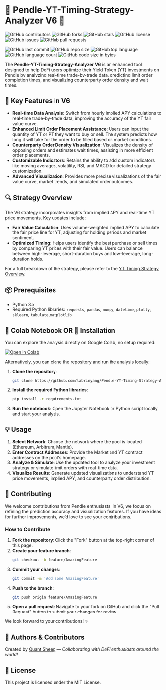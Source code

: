 # 🌟 Pendle-YT-Timing-Strategy-Analyzer V6 🌟

![GitHub contributors](https://img.shields.io/github/contributors/labrinyang/Pendle-YT-Timing-Strategy-Analyzer)
![GitHub forks](https://img.shields.io/github/forks/labrinyang/Pendle-YT-Timing-Strategy-Analyzer)
![GitHub stars](https://img.shields.io/github/stars/labrinyang/Pendle-YT-Timing-Strategy-Analyzer)
![GitHub license](https://img.shields.io/github/license/labrinyang/Pendle-YT-Timing-Strategy-Analyzer)
![GitHub issues](https://img.shields.io/github/issues/labrinyang/Pendle-YT-Timing-Strategy-Analyzer)
![GitHub pull requests](https://img.shields.io/github/issues-pr/labrinyang/Pendle-YT-Timing-Strategy-Analyzer)

![GitHub last commit](https://img.shields.io/github/last-commit/labrinyang/Pendle-YT-Timing-Strategy-Analyzer)
![GitHub repo size](https://img.shields.io/github/repo-size/labrinyang/Pendle-YT-Timing-Strategy-Analyzer)
![GitHub top language](https://img.shields.io/github/languages/top/labrinyang/Pendle-YT-Timing-Strategy-Analyzer)
![GitHub language count](https://img.shields.io/github/languages/count/labrinyang/Pendle-YT-Timing-Strategy-Analyzer)
![GitHub code size in bytes](https://img.shields.io/github/languages/code-size/labrinyang/Pendle-YT-Timing-Strategy-Analyzer)

The **Pendle-YT-Timing-Strategy-Analyzer V6** is an enhanced tool designed to help DeFi users optimize their Yield Token (YT) investments on Pendle by analyzing real-time trade-by-trade data, predicting limit order completion times, and visualizing counterparty order density and wait times.

## 🎯 Key Features in V6

- **Real-time Data Analysis**: Switch from hourly implied APY calculations to real-time trade-by-trade data, improving the accuracy of the YT fair value curve.
- **Enhanced Limit Order Placement Assistance**: Users can input the quantity of YT or PT they want to buy or sell. The system predicts how long it will take for the order to be filled based on market conditions.
- **Counterparty Order Density Visualization**: Visualizes the density of opposing orders and estimates wait times, assisting in more efficient order placements.
- **Customizable Indicators**: Retains the ability to add custom indicators like moving averages, volatility, RSI, and MACD for detailed strategy customization.
- **Advanced Visualization**: Provides more precise visualizations of the fair value curve, market trends, and simulated order outcomes.

## 🔍 Strategy Overview

The V6 strategy incorporates insights from implied APY and real-time YT price movements. Key updates include:

- **Fair Value Calculation**: Uses volume-weighted implied APY to calculate the fair price line for YT, adjusting for holding periods and market sentiment.
- **Optimized Timing**: Helps users identify the best purchase or sell times by comparing YT prices with their fair value. Users can balance between high-leverage, short-duration buys and low-leverage, long-duration holds.
  
For a full breakdown of the strategy, please refer to the [YT Timing Strategy Overview](https://docs.google.com/document/d/1MUHDZqcMZwv5h4CJwk_2LLev8zy6GjbSdevnAwpG0LE/edit?usp=sharing).

## 📦 Prerequisites
- Python 3.x
- Required Python libraries: `requests`, `pandas`, `numpy`, `datetime`, `plotly`, `sklearn`, `tabulate`,`matplotlib`

## 📘 Colab Notebook OR 🚀 Installation

You can explore the analysis directly on Google Colab, no setup required:

[![Open in Colab](https://colab.research.google.com/assets/colab-badge.svg)](https://colab.research.google.com/drive/1oD_czxq3yVFYXujP_n9dcbNJ1z7iqbLm?authuser=0#scrollTo=BEtIVZVI6elN)

Alternatively, you can clone the repository and run the analysis locally:

1. **Clone the repository**:
   ```bash
   git clone https://github.com/labrinyang/Pendle-YT-Timing-Strategy-Analyzer.git
   ```
2. **Install the required Python libraries**:
   ```bash
   pip install -r requirements.txt
   ```
3. **Run the notebook**:
   Open the Jupyter Notebook or Python script locally and start your analysis.

## 💡 Usage

1. **Select Network**: Choose the network where the pool is located (Ethereum, Arbitrum, Mantle).
2. **Enter Contract Addresses**: Provide the Market and YT contract addresses on the pool's homepage.
3. **Analyze & Simulate**: Use the updated tool to analyze your investment strategy or simulate limit orders with real-time data.
4. **Visualize Results**: Generate updated visualizations to understand YT price movements, implied APY, and counterparty order distribution.

## 🤝 Contributing

We welcome contributions from Pendle enthusiasts! In V6, we focus on refining the prediction accuracy and visualization features. If you have ideas for further improvements, we’d love to see your contributions.

### How to Contribute

1. **Fork the repository**: Click the "Fork" button at the top-right corner of this page.
2. **Create your feature branch**: 
   ```bash
   git checkout -b feature/AmazingFeature
   ```
3. **Commit your changes**:
   ```bash
   git commit -m 'Add some AmazingFeature'
   ```
4. **Push to the branch**:
   ```bash
   git push origin feature/AmazingFeature
   ```
5. **Open a pull request**: Navigate to your fork on GitHub and click the "Pull Request" button to submit your changes for review.

We look forward to your contributions! ✨

## 👥 Authors & Contributors
Created by [Quant Sheep](https://twitter.com/quant_sheep?t=KqHtg0lNFy-sejP_dFOUXg&s=09) — *Collaborating with DeFi enthusiasts around the world!*


## 📜 License
This project is licensed under the MIT License.
